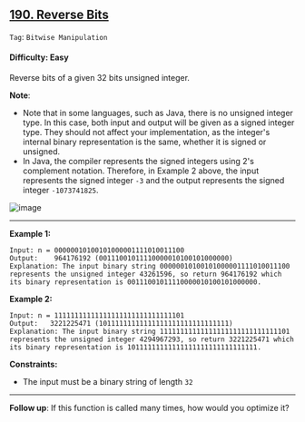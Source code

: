 ## [190. Reverse Bits](https://leetcode.com/problems/reverse-bits)

```Tag```: ```Bitwise Manipulation```

#### Difficulty: Easy

Reverse bits of a given 32 bits unsigned integer.

__Note__:

- Note that in some languages, such as Java, there is no unsigned integer type. In this case, both input and output will be given as a signed integer type. They should not affect your implementation, as the integer's internal binary representation is the same, whether it is signed or unsigned.
- In Java, the compiler represents the signed integers using 2's complement notation. Therefore, in Example 2 above, the input represents the signed integer ```-3``` and the output represents the signed integer ```-1073741825```.

![image](https://user-images.githubusercontent.com/35042430/234681442-896ade85-42b2-4cb2-8445-e8a349392087.png)

---

__Example 1:__
```
Input: n = 00000010100101000001111010011100
Output:    964176192 (00111001011110000010100101000000)
Explanation: The input binary string 00000010100101000001111010011100 represents the unsigned integer 43261596, so return 964176192 which its binary representation is 00111001011110000010100101000000.
```

__Example 2:__
```
Input: n = 11111111111111111111111111111101
Output:   3221225471 (10111111111111111111111111111111)
Explanation: The input binary string 11111111111111111111111111111101 represents the unsigned integer 4294967293, so return 3221225471 which its binary representation is 10111111111111111111111111111111.
```

__Constraints:__

- The input must be a binary string of length ```32```
 
---

__Follow up__: If this function is called many times, how would you optimize it?
